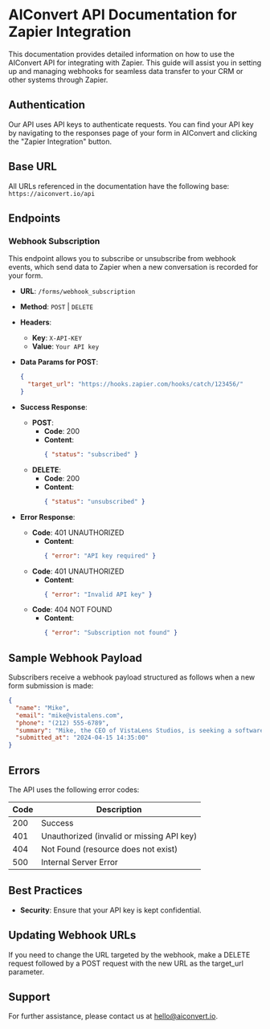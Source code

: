 # AIConvert API Documentation for Zapier Integration

This documentation provides detailed information on how to use the AIConvert API for integrating with Zapier. This guide will assist you in setting up and managing webhooks for seamless data transfer to your CRM or other systems through Zapier.

## Authentication

Our API uses API keys to authenticate requests. You can find your API key by navigating to the responses page of your form in AIConvert and clicking the "Zapier Integration" button.

## Base URL

All URLs referenced in the documentation have the following base:
`https://aiconvert.io/api`

## Endpoints

### Webhook Subscription

This endpoint allows you to subscribe or unsubscribe from webhook events, which send data to Zapier when a new conversation is recorded for your form.

- **URL**: `/forms/webhook_subscription`
- **Method**: `POST` | `DELETE`
- **Headers**:
  - **Key**: `X-API-KEY`
  - **Value**: `Your API key`
- **Data Params for POST**:
  ```json
  {
    "target_url": "https://hooks.zapier.com/hooks/catch/123456/"
  }
- **Success Response**:
  - **POST**:
    - **Code**: 200
    - **Content**: 
      ```json
      { "status": "subscribed" }
      ```
  - **DELETE**:
    - **Code**: 200
    - **Content**: 
      ```json
      { "status": "unsubscribed" }
      ```

- **Error Response**:
  - **Code**: 401 UNAUTHORIZED
    - **Content**: 
      ```json
      { "error": "API key required" }
      ```
  - **Code**: 401 UNAUTHORIZED
    - **Content**: 
      ```json
      { "error": "Invalid API key" }
      ```
  - **Code**: 404 NOT FOUND
    - **Content**: 
      ```json
      { "error": "Subscription not found" }
      ```

## Sample Webhook Payload

Subscribers receive a webhook payload structured as follows when a new form submission is made:

```json
{
  "name": "Mike",
  "email": "mike@vistalens.com",
  "phone": "(212) 555-6789",
  "summary": "Mike, the CEO of VistaLens Studios, is seeking a software solution to efficiently manage, edit, and deliver high-resolution images for their commercial photography projects. The current workflow challenges are impacting their turnaround times and business profitability. The ideal software would be a simple integrated solution with advanced image editing, efficient digital asset management, and seamless client gallery integration. The budget allocated for the project is $75,000 to $150,000, and the decision-makers are Mike and the studio manager.",
  "submitted_at": "2024-04-15 14:35:00"
}
```

## Errors

The API uses the following error codes:

| Code | Description                                      |
|------|--------------------------------------------------|
| 200  | Success                                          |
| 401  | Unauthorized (invalid or missing API key)        |
| 404  | Not Found (resource does not exist)              |
| 500  | Internal Server Error                            |

## Best Practices

- **Security**: Ensure that your API key is kept confidential.

## Updating Webhook URLs

If you need to change the URL targeted by the webhook, make a DELETE request followed by a POST request with the new URL as the target_url parameter.

## Support

For further assistance, please contact us at hello@aiconvert.io.
